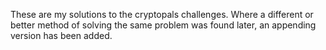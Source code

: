 These are my solutions to the cryptopals challenges. Where a different or better method of solving the same problem was found later, an appending version has been added.

